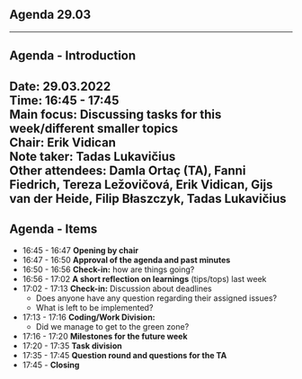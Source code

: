 ## Agenda 29.03

---
## Agenda - Introduction

Date:           29.03.2022\
Time:           16:45 - 17:45\
Main focus:     Discussing tasks for this week/different smaller topics\
Chair:          Erik Vidican\
Note taker:     Tadas Lukavičius\
Other attendees: Damla Ortaç (TA), Fanni Fiedrich, Tereza Ležovičová, Erik Vidican, Gijs van der Heide, Filip Błaszczyk, Tadas Lukavičius
---

## Agenda - Items

* 16:45 - 16:47 **Opening by chair**
* 16:47 - 16:50 **Approval of the agenda and past minutes**
* 16:50 - 16:56 **Check-in:** how are things going?
* 16:56 - 17:02 **A short reflection on learnings** (tips/tops) last week
* 17:02 - 17:13 **Check-in:** Discussion about deadlines
    * Does anyone have any question regarding their assigned issues?
    * What is left to be implemented?
* 17:13 - 17:16 **Coding/Work Division:**
    * Did we manage to get to the green zone?
* 17:16 - 17:20 **Milestones for the future week**
* 17:20 - 17:35 **Task division**
* 17:35 - 17:45 **Question round and questions for the TA**
* 17:45 - **Closing**